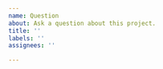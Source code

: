 ```yaml
---
name: Question
about: Ask a question about this project.
title: ''
labels: ''
assignees: ''

---
```


<!--
Please search existing issues to avoid creating duplicates.
Also consider checking the issues over at the [VS Code Python extension repo](https://github.com/microsoft/vscode-python/issues) as well.
-->
